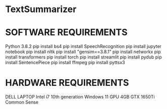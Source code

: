 # TextSummarizer

# SOFTWARE REQUIREMENTS

Python 3.8.2
pip install bs4
pip install SpeechRecognition
pip install jupyter notebook
pip install nltk
pip install "gensim==3.8.1"
pip install networkx
pip install transformers
pip install torch
pip install streamlit
pip install pydub
pip install SentencePiece
pip install ffmpeg
pip install pyttsx3

# HARDWARE REQUIREMENTS

DELL LAPTOP
Intel i7 10th generation
Windows 11
GPU 4GB GTX 1650Ti
Common Sense
